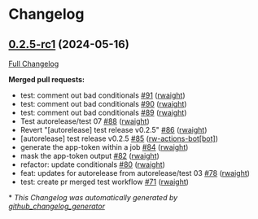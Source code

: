 # Changelog

## [0.2.5-rc1](https://github.com/rwaight/test-actions/tree/0.2.5-rc1) (2024-05-16)

[Full Changelog](https://github.com/rwaight/test-actions/compare/v0.2.4...0.2.5-rc1)

**Merged pull requests:**

- test: comment out bad conditionals [\#91](https://github.com/rwaight/test-actions/pull/91) ([rwaight](https://github.com/rwaight))
- test: comment out bad conditionals [\#90](https://github.com/rwaight/test-actions/pull/90) ([rwaight](https://github.com/rwaight))
- test: comment out bad conditionals [\#89](https://github.com/rwaight/test-actions/pull/89) ([rwaight](https://github.com/rwaight))
- Test autorelease/test 07 [\#88](https://github.com/rwaight/test-actions/pull/88) ([rwaight](https://github.com/rwaight))
- Revert "\[autorelease\] test release v0.2.5" [\#86](https://github.com/rwaight/test-actions/pull/86) ([rwaight](https://github.com/rwaight))
- \[autorelease\] test release v0.2.5 [\#85](https://github.com/rwaight/test-actions/pull/85) ([rw-actions-bot[bot]](https://github.com/apps/rw-actions-bot))
- generate the app-token within a job [\#84](https://github.com/rwaight/test-actions/pull/84) ([rwaight](https://github.com/rwaight))
- mask the app-token output [\#82](https://github.com/rwaight/test-actions/pull/82) ([rwaight](https://github.com/rwaight))
- refactor: update conditionals [\#80](https://github.com/rwaight/test-actions/pull/80) ([rwaight](https://github.com/rwaight))
- feat: updates for autorelease from autorelease/test 03 [\#78](https://github.com/rwaight/test-actions/pull/78) ([rwaight](https://github.com/rwaight))
- test: create pr merged test workflow [\#71](https://github.com/rwaight/test-actions/pull/71) ([rwaight](https://github.com/rwaight))



\* *This Changelog was automatically generated by [github_changelog_generator](https://github.com/github-changelog-generator/github-changelog-generator)*
